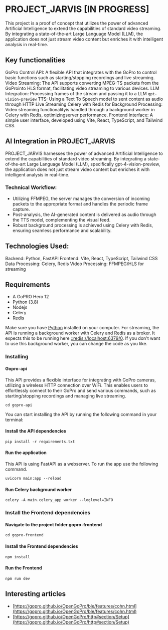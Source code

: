 # PROJECT_JARVIS [IN PROGRESS]

This project is a proof of concept that utilizes the power of advanced Artificial Intelligence to extend the capabilities of standard video streaming. By integrating a state-of-the-art Large Language Model (LLM), the application does not just stream video content but enriches it with intelligent analysis in real-time. 

## Key functionalities

GoPro Control API: A flexible API that integrates with the GoPro to control basic functions such as starting/stopping recordings and live streaming.
Video Streaming: The API supports converting MPEG-TS packets from the GoProinto HLS format, facilitating video streaming to various devices.
LLM Integration: Processing frames of the stream and passing it to a LLM `gpt-vision-preview`
TTS: Using a Text To Speech model to sent content as audio through HTTP Live Streaming
Celery with Redis for Background Processing: Video streaming functionalityis handled through a background worker in Celery with Redis, optimizingserver performance.
Frontend Interface: A simple user interface, developed using Vite, React, TypeScript, and Tailwind CSS.

## AI Integration in PROJECT_JARVIS

PROJECT_JARVIS harnesses the power of advanced Artificial Intelligence to extend the capabilities of standard video streaming. By integrating a state-of-the-art Large Language Model (LLM), specifically gpt-4-vision-preview, the application does not just stream video content but enriches it with intelligent analysis in real-time.

### Technical Workflow:

- Utilizing FFMPEG, the server manages the conversion of incoming packets to the appropriate format and handles the periodic frame capture.
- Post-analysis, the AI-generated content is delivered as audio through the TTS model, complementing the visual feed.
- Robust background processing is achieved using Celery with Redis, ensuring seamless performance and scalability.

## Technologies Used:

Backend: Python, FastAPI
Frontend: Vite, React, TypeScript, Tailwind CSS
Data Processing: Celery, Redis
Video Processing: FFMPEG/HLS for streaming

## Requirements

- A GoPRO Hero 12
- Python (3.8)
- Nodejs
- Celery
- Redis

Make sure you have [Python](https://www.python.org/downloads/) installed on your computer.
For streaming, the API is running a background worker with Celery and Redis as a broker.
It expects this to be running here [::redis://localhost:6379/0](::redis://localhost:6379/0). If you don't want to use this background worker, you can change the code as you like.

### Installing

#### Gopro-api

This API provides a flexible interface for integrating with GoPro cameras, utilizing a wireless HTTP connection over WiFi. This enables users to effortlessly connect to their GoPro and send various commands, such as starting/stopping recordings and managing live streaming.

```
cd gopro-api
```

You can start installing the API by running the following command in your terminal:

#### Install the API dependencies

```
pip install -r requirements.txt
```

#### Run the application

This API is using FastAPI as a webserver. To run the app use the following command.

```
uvicorn main:app --reload
```

#### Run Celery background worker
```
celery -A main.celery_app worker --loglevel=INFO
```

### Install the Frontend dependencies

#### Navigate to the project folder gopro-frontend

```
cd gopro-frontend
```

#### Install the Frontend dependencies

```
npm install
```

#### Run the Frontend

```
npm run dev
```

## Interesting articles

- [https://gopro.github.io/OpenGoPro/ble/features/cohn.html](https://gopro.github.io/OpenGoPro/ble/features/cohn.html)
- [https://gopro.github.io/OpenGoPro/http#section/Setup](https://gopro.github.io/OpenGoPro/http#section/Setup)
